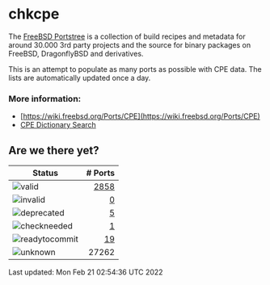 # chkcpe

The [FreeBSD Portstree](https://cgit.freebsd.org/ports) is a collection of build recipes
and metadata for around 30.000 3rd party projects and the source for binary packages on
FreeBSD, DragonflyBSD and derivatives.

This is an attempt to populate as many ports as possible with CPE data. The lists are
automatically updated once a day.

### More information:
* [https://wiki.freebsd.org/Ports/CPE](https://wiki.freebsd.org/Ports/CPE)
* [CPE Dictionary Search](http://web.nvd.nist.gov/view/cpe/search)


## Are we there yet?

| Status                                                              | # Ports                                                                |
| --------------------------------------------------------------------| ---------------------------------------------------------------------: |
| ![valid](https://img.shields.io/badge/valid-brightgreen)            | [2858](https://github.com/decke/chkcpe/wiki/valid)                 |
| ![invalid](https://img.shields.io/badge/invalid-red)                | [0](https://github.com/decke/chkcpe/wiki/invalid)             |
| ![deprecated](https://img.shields.io/badge/deprecated-red)          | [5](https://github.com/decke/chkcpe/wiki/deprecated)       |
| ![checkneeded](https://img.shields.io/badge/checkneeded-orange)     | [1](https://github.com/decke/chkcpe/wiki/checkneeded)     |
| ![readytocommit](https://img.shields.io/badge/readytocommit-orange) | [19](https://github.com/decke/chkcpe/wiki/readytocommit) |
| ![unknown](https://img.shields.io/badge/unknown-grey)               | 27262 | |

Last updated: Mon Feb 21 02:54:36 UTC 2022
